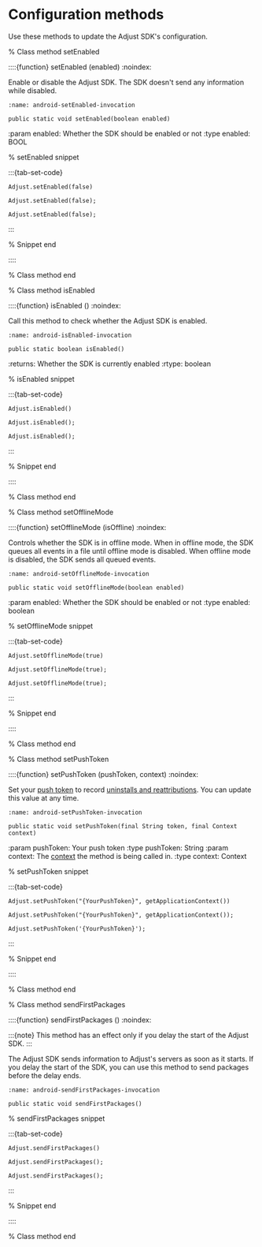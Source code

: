 # Configuration methods

Use these methods to update the Adjust SDK's configuration.

% Class method setEnabled

::::{function} setEnabled (enabled)
:noindex:

Enable or disable the Adjust SDK. The SDK doesn't send any information while disabled.

```{code-block} java
:name: android-setEnabled-invocation

public static void setEnabled(boolean enabled)
```

:param enabled: Whether the SDK should be enabled or not
:type enabled: BOOL

% setEnabled snippet

:::{tab-set-code}

```{code-block} kotlin
Adjust.setEnabled(false)
```

```{code-block} java
Adjust.setEnabled(false);
```

```{code-block} javascript
Adjust.setEnabled(false);
```

:::

% Snippet end

::::

% Class method end

% Class method isEnabled

::::{function} isEnabled ()
:noindex:

Call this method to check whether the Adjust SDK is enabled.

```{code-block} java
:name: android-isEnabled-invocation

public static boolean isEnabled()
```

:returns: Whether the SDK is currently enabled
:rtype: boolean

% isEnabled snippet

:::{tab-set-code}

```{code-block} kotlin
Adjust.isEnabled()
```

```{code-block} java
Adjust.isEnabled();
```

```{code-block} javascript
Adjust.isEnabled();
```

:::

% Snippet end

::::

% Class method end

% Class method setOfflineMode

::::{function} setOfflineMode (isOffline)
:noindex:

Controls whether the SDK is in offline mode. When in offline mode, the SDK queues all events in a file until offline mode is disabled. When offline mode is disabled, the SDK sends all queued events.

```{code-block} java
:name: android-setOfflineMode-invocation

public static void setOfflineMode(boolean enabled)
```

:param enabled: Whether the SDK should be enabled or not
:type enabled: boolean

% setOfflineMode snippet

:::{tab-set-code}

```{code-block} kotlin
Adjust.setOfflineMode(true)
```

```{code-block} java
Adjust.setOfflineMode(true);
```

```{code-block} javascript
Adjust.setOfflineMode(true);
```

:::

% Snippet end

::::

% Class method end

% Class method setPushToken

::::{function} setPushToken (pushToken, context)
:noindex:

Set your [push token](https://help.adjust.com/en/article/push-notifications) to record [uninstalls and reattributions](https://help.adjust.com/en/article/uninstalls-reinstalls). You can update this value at any time.

```{code-block} java
:name: android-setPushToken-invocation

public static void setPushToken(final String token, final Context context)
```

:param pushToken: Your push token
:type pushToken: String
:param context: The [context](https://developer.android.com/reference/android/content/Context) the method is being called in.
:type context: Context

% setPushToken snippet

:::{tab-set-code}

```{code-block} kotlin
Adjust.setPushToken("{YourPushToken}", getApplicationContext())
```

```{code-block} java
Adjust.setPushToken("{YourPushToken}", getApplicationContext());
```

```{code-block} javascript
Adjust.setPushToken('{YourPushToken}');
```

:::

% Snippet end

::::

% Class method end

% Class method sendFirstPackages

::::{function} sendFirstPackages ()
:noindex:

:::{note}
This method has an effect only if you delay the start of the Adjust SDK.
:::

The Adjust SDK sends information to Adjust's servers as soon as it starts. If you delay the start of the SDK, you can use this method to send packages before the delay ends.

```{code-block} java
:name: android-sendFirstPackages-invocation

public static void sendFirstPackages()
```

% sendFirstPackages snippet

:::{tab-set-code}

```{code-block} kotlin
Adjust.sendFirstPackages()
```

```{code-block} java
Adjust.sendFirstPackages();
```

```{code-block} javascript
Adjust.sendFirstPackages();
```

:::

% Snippet end

::::

% Class method end
